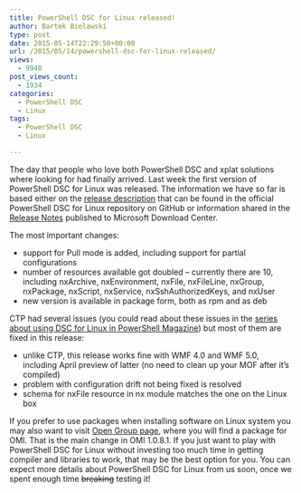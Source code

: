 ```yaml
---
title: PowerShell DSC for Linux released!
author: Bartek Bielawski
type: post
date: 2015-05-14T22:29:50+00:00
url: /2015/05/14/powershell-dsc-for-linux-released/
views:
  - 9940
post_views_count:
  - 1934
categories:
  - PowerShell DSC
  - Linux
tags:
  - PowerShell DSC
  - Linux

---
```

The day that people who love both PowerShell DSC and xplat solutions where looking for had finally arrived. Last week the first version of PowerShell DSC for Linux was released. The information we have so far is based either on the <a href="https://github.com/MSFTOSSMgmt/WPSDSCLinux/releases/tag/V1.0.0-320" target="_blank">release description</a> that can be found in the official PowerShell DSC for Linux repository on GitHub or information shared in the [Release Notes][1] published to Microsoft Download Center.

The most important changes:

  * support for Pull mode is added, including support for partial configurations
  * number of resources available got doubled – currently there are 10, including nxArchive, nxEnvironment, nxFile, nxFileLine, nxGroup, nxPackage, nxScript, nxService, nxSshAuthorizedKeys, and nxUser
  * new version is available in package form, both as rpm and as deb

CTP had several issues (you could read about these issues in the [series about using DSC for Linux in PowerShell Magazine][2]) but most of them are fixed in this release:

  * unlike CTP, this release works fine with WMF 4.0 and WMF 5.0, including April preview of latter (no need to clean up your MOF after it’s compiled)
  * problem with configuration drift not being fixed is resolved
  * schema for nxFile resource in nx module matches the one on the Linux box

If you prefer to use packages when installing software on Linux system you may also want to visit <a href="https://collaboration.opengroup.org/omi/documents.php?action=show&dcat=&gdid=32721" target="_blank">Open Group page</a>, where you will find a package for OMI. That is the main change in OMI 1.0.8.1. If you just want to play with PowerShell DSC for Linux without investing too much time in getting compiler and libraries to work, that may be the best option for you. You can expect more details about PowerShell DSC for Linux from us soon, once we spent enough time <del>breaking</del> testing it!

[1]: http://www.microsoft.com/en-us/download/details.aspx?id=46919
[2]: /2015/02/23/working-with-powershell-dsc-for-linux-part-1/

